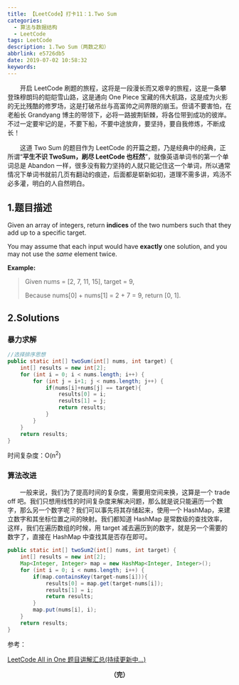 ```yaml
---
title: 【LeetCode】打卡11：1.Two Sum
categories:
  - 算法与数据结构
  - LeetCode
tags: LeetCode
description: 1.Two Sum（两数之和）
abbrlink: e5726db5
date: 2019-07-02 10:58:32
keywords:
---
```


　　开启 LeetCode 刷题的旅程，这将是一段漫长而又艰辛的旅程，这是一条攀登珠穆朗玛的皑皑雪山路，这是通向 One Piece 宝藏的伟大航路，这是成为火影的无比残酷的修罗场，这是打破吊丝与高富帅之间界限的崩玉。但请不要害怕，在老船长 Grandyang 博主的带领下，必将一路披荆斩棘，将各位带到成功的彼岸。不过一定要牢记的是，不要下船，不要中途放弃，要坚持，要自我修炼，不断成长！

　　这道 Two Sum 的题目作为 LeetCode 的开篇之题，乃是经典中的经典，正所谓“**平生不识 TwoSum，刷尽 LeetCode 也枉然**”，就像英语单词书的第一个单词总是 Abandon 一样，很多没有毅力坚持的人就只能记住这一个单词，所以通常情况下单词书就前几页有翻动的痕迹，后面都是崭新如初，道理不需多讲，鸡汤不必多灌，明白的人自然明白。

## 1.题目描述

Given an array of integers, return **indices** of the two numbers such that they add up to a specific target.

You may assume that each input would have **exactly** one solution, and you may not use the *same* element twice.

**Example:**

> Given nums = [2, 7, 11, 15], target = 9,
>
> Because nums[0] + nums[1] = 2 + 7 = 9,
> return [0, 1].

## 2.Solutions

### 暴力求解

~~~java
//选择排序思想
public static int[] twoSum(int[] nums, int target) {
    int[] results = new int[2];
    for (int i = 0; i < nums.length; i++) {
        for (int j = i+1; j < nums.length; j++) {
            if(nums[i]+nums[j] == target){
                results[0] = i;
                results[1] = j;
                return results;
            }
        }
    }
    return results;
}
~~~

时间复杂度：O(n<sup>2</sup>)

### 算法改进

　　一般来说，我们为了提高时间的复杂度，需要用空间来换，这算是一个 trade off 吧。我们只想用线性的时间复杂度来解决问题，那么就是说只能遍历一个数字，那么另一个数字呢？我们可以事先将其存储起来，使用一个 HashMap，来建立数字和其坐标位置之间的映射。我们都知道 HashMap 是常数级的查找效率，这样，我们在遍历数组的时候，用 target 减去遍历到的数字，就是另一个需要的数字了，直接在 HashMap 中查找其是否存在即可。

~~~java
public static int[] twoSum2(int[] nums, int target) {
    int[] results = new int[2];
    Map<Integer, Integer> map = new HashMap<Integer, Integer>();
    for (int i = 0; i < nums.length; i++) {
        if(map.containsKey(target-nums[i])){
            results[0] = map.get(target-nums[i]);
            results[1] = i;
            return results;
        }
        map.put(nums[i], i);
    }
    return results;
}
~~~

参考：

[LeetCode All in One 题目讲解汇总(持续更新中...)](https://www.cnblogs.com/grandyang/p/4606334.html)

<center><font style="font-weight:bold">（完）</font></center>